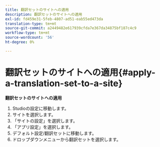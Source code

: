 ```yaml
---
title: 翻訳セットのサイトへの適用
description: 翻訳セットのサイトへの適用
exl-id: fd459e31-5feb-4807-ad51-eab55ed473da
translation-type: tm+mt
source-git-commit: a2449482e617939cfda7e367da34875bf187c4c9
workflow-type: tm+mt
source-wordcount: '56'
ht-degree: 0%

---
```


# 翻訳セットのサイトへの適用{#apply-a-translation-set-to-a-site}

**翻訳セットのサイトへの適用**

1. Studioの設定に移動します。
1. サイトを選択します。
1. 「サイトの設定」を選択します。
1. 「アプリ設定」を選択します。
1. デフォルト設定/翻訳セットに移動します。
1. ドロップダウンメニューから翻訳セットを選択します。
